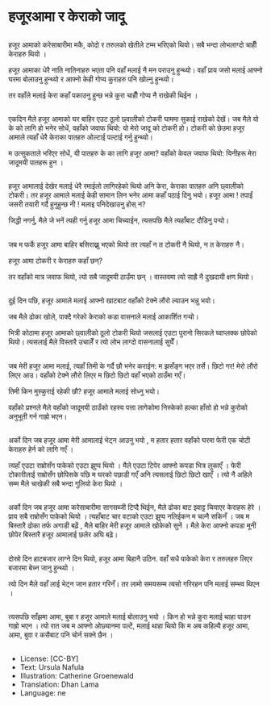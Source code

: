 # हजूरआमा र केराको जादू

##
हजूर आमाको करेसाबारीमा मकै, कोदो र तरुलको खेतीले टम्म भरिएको थियो। सबै भन्दा लोभलाग्दो चाहीँ केराहरु थियो ।

हजूर आमाका धेरै नाति नातिनाहरु भएता पनि वहाँ  मलाई नै मन पराउनु हुन्थ्यो। वहाँ प्राय जसो मलाई आफ्नो घरमा बोलाउनु हुन्थ्यो र आफ्नो केही गोप्य कुराहरु पनि खोल्नु हुन्थ्यो।

तर वहाँले मलाई केरा कहाँ पकाउनु हुन्छ भन्ने कुरा चाहीँ गोप्य नै राखेकी थिईन ।

##
एकदिन मैले हजूर आमाको घर बाहिर एउट ठूलो छ्वालीको टोकरी घाममा सुकाई राखेको देखें। जब मैले यो के को लागि हो भनेर सोधें, वहाँको जवाफ थियो: यो मेरो जादू को टोकरी हो। टोकरी को छेउमा हजूर आमाले त्यहाँ धेरै केराका  पातहरु ओल्टाई पल्टाई गर्नु हुन्थ्यो।

म उत्सुकताले भरिएर सोधें, यी पातहरु के का लागि हजूर आमा? वहाँको केवल जवाफ थियो: यिनीहरू मेरा जादूमयी पातहरू हुन ।

##
हजूर आमालाई देखेर मलाई धेरै रमाईलो लागिरहेको थियो अनि केरा, केराका पातहरु अनि छ्वालीको टोकरी। तर हजूर आमाले मलाई केही सामान लिन भनेर आमा कहाँ पठाई दिनु भयो। हजूर आमा ! तपाईं जसरी तयारी गर्दै हुनुहुन्छ नी ! मलाइ पनिदेखाउनु होस् न?

जिद्धी नगर्नु, मैले जे भनें त्यही गर्नु हजूर आमा चिच्याईन, त्यसपछि मैले त्यहाँबाट दौडिनु पर्‍यो।

##
जब म फर्के हजूर आमा बाहिर बसिराख्नु भएको थियो तर त्यहाँ न त टोकरी नै थियो, न त केराहरु नै।

हजूर आमा टोकरी र केराहरु कहाँ छन्?

तर वहाँको मात्र जवाफ थियो, त्यो सबै जादूमयी ठाउँमा छन् । वास्तवमा त्यो साह्रै नै दुखदायी क्षण थियो।

##
दुई दिन पछि, हजूर आमाले मलाई आफ्नो खाटबाट वहाँको टेक्ने लौरो ल्याउन भन्नु भयो।

जब मैले ढोका खोले, पाक्दै गरेको केराको कडा वासनाले मलाई आकार्शित गर्‍यो।

भित्री कोठामा हजूर आमाको छ्वालीको ठूलो टोकरी थियो जसलाई एउटा पुरानो सिरकले घ्वाप्लक्क छोपेको थियो। त्यसलाई मैले विस्तारै उचालेँ र त्यो लोभ लाग्दो वासनालाई सुघेँ।

##
जब मेरी हजूर आमा मलाई, त्यहाँ तिमी के गर्दै छौ भनेर कराईन: म झसँङ्ग भएर तर्से। छिटो गर! मेरो लौरो लिएर आउ। वहाँको टेक्ने लौरो लिएर म छिटो छिटो वहाँ भएको ठाउँमा गएँ।

तिमी किन मुस्कुराई रहेकी छौ? हजूर आमाले मलाई सोध्नु भयो।

वहाँको प्रश्नले मैले वहाँको जादूमयी ठाउँको रहस्य पत्ता लागेकोमा निस्केको हल्का हाँसो हो भन्ने कुरोको अनुभूती  गर्न गाह्रो भएन।

##
अर्को दिन जब हजूर आमा मेरी आमालाई भेट्न आउनु भयो , म हतार हतार वहाँको घरमा फेरी एक चोटी केराहरु हेर्न को लागि गएँ ।

त्यहाँ एउटा राम्रोसँग पाकेको एउटा झुप्प थियो । मैले एउटा टिपेर आफ्नो कपडा भित्र लुकाएँ । फेरी टोकारीलाई राम्रोसँग छोपिसके पछि म घरको पछाडी गएँ अनि त्यसलाई छिटो छिटो खाएँ । त्यो नै अहिले सम्म मैले चाखेकी  सबै भन्दा गुलियो केरा थियो ।

##
अर्को दिन जब हजूर आमा करेसाबारीमा सागसब्जी टिप्दै थिईन, मैले ढोका बाट झ्वाट्ट चियाएर केराहरू हेरे । प्राय सबै राम्रोसँग पाकेको थियो । त्यहाँबाट चार वटाको एउटा झुप्प नलिईकन म चल्नै सकिनँ । जब म बिस्तारै ढोका तर्फ अगाडी बढ़ें , मैले बाहिर मेरी हजूर आमाले खोकेको सुनें । मैले केरा आफ्नो कपडा मूनी छोपेर बिस्तारै हजूर आमालाई छलेर अघि बढ़े।

##
दोस्रो दिन हाटबजार लाग्ने दिन थियो, हजूर आमा बिहानै उठिन. वहाँ सधै पाकेको केरा र तरुलहरु लिएर बजारमा बेच्न जानु हुन्थ्यो ।

त्यो दिन मैले वहाँ लाई भेट्न जान हतार गरिनँ। तर लामो समयसम्म त्यसो गरिरहन पनि मलाई सम्भव थिएन ।

##
त्यसपछि साँझमा आमा, बुबा र हजूर आमाले मलाई बोलाउनु भयो । किन हो भन्ने कुरा मलाई थाहा पाउन गाह्रो भएन । त्यो रात जब म आफ्नो ओछ्यानमा पल्टें, मलाई थाहा थियो कि म अब कहिल्यै हजूर आमा, आमा, बुवा र कसैबाट पनि चोर्न सक्ने छैन ।

##
* License: [CC-BY]
* Text: Ursula Nafula
* Illustration: Catherine Groenewald
* Translation: Dhan Lama
* Language: ne
